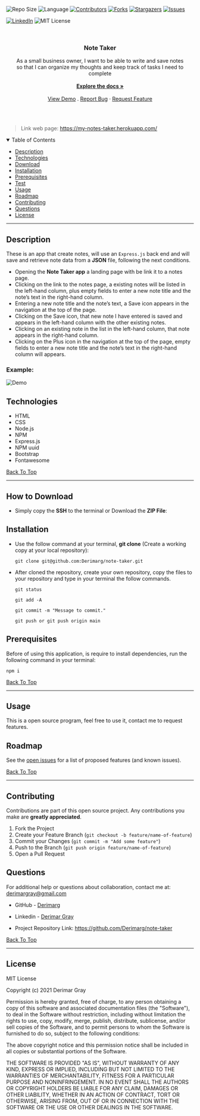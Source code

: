 
![Repo Size][repo-size]
![Language][GitHub-language]
[![Contributors][contributors-shield]][contributors-url]
[![Forks][forks-shield]][forks-url]
[![Stargazers][stars-shield]][stars-url]
[![Issues][issues-shield]][issues-url]

[![LinkedIn][linkedin-shield]][linkedin-url]
![MIT License][license-shield]

<br />
<p align="center">



<h3 align="center" id="note-taker">Note Taker</h3>

<p align="center">
As a small business owner, I want to be able to write and save notes<br />
so that I can organize my thoughts and keep track of tasks I need to complete
<br />
<br/>
<a href="#how-to-download"><strong>Explore the docs »</strong></a>
<br />
<br />
<a href="#example">View Demo</a>
.
<a href="https://github.com/Derimarg/note-taker/issues">Report Bug</a>
·
<a href="https://github.com/Derimarg/note-taker/issues">Request Feature</a>
</p>
</p>
<br />
<br />

> Link web page: https://my-notes-taker.herokuapp.com/

<details open="open">
<summary>Table of Contents</summary>
<ul>
<li><a href="#description">Description</a></li>
<li><a href="#technologies">Technologies</a></li>
<li><a href="#how-to-download">Download</a></li>
<li><a href="#installation">Installation</a></li>
<li><a href="#prerequisites">Prerequisites</a></li>
<li><a href="#test">Test</a></li>
<li><a href="#usage">Usage</a></li>
<li><a href="#roadmap">Roadmap</a></li>
<li><a href="#contributing">Contributing</a></li>

<li><a href="#questions">Questions</a></li>
<li><a href="#license">License</a></li>
</ul>
</details>


---
  
## Description
  
These is an app that create notes, will use an `Express.js` back end and will save and retrieve note data from a **JSON** file, following the next conditions.

- Opening the **Note Taker app** a landing page with be link it to a notes page.
- Clicking on the link to the notes page, a existing notes will be listed in the left-hand column, plus empty fields to enter a new note title and the note’s text in the right-hand column.
- Entering a new note title and the note’s text, a Save icon appears in the navigation at the top of the page.
- Clicking on the Save icon, that new note I have entered is saved and appears in the left-hand column with the other existing notes.
- Clicking on an existing note in the list in the left-hand column, that note appears in the right-hand column.
- Clicking on the Plus icon in the navigation at the top of the page, empty fields to enter a new note title and the note’s text in the right-hand column will appears.

### Example:
  
  ![Demo](./public/assets/images/demo.gif)


## Technologies

- HTML
- CSS
- Node.js
- NPM
- Express.js
- NPM uuid
- Bootstrap
- Fontawesome

[Back To Top](#note-taker)

---

## How to Download

- Simply copy the **SSH** to the terminal or Download the **ZIP File**:

## Installation

- Use the follow command at your terminal, **git clone** (Create a working copy at your local repository):

  ```
  git clone git@github.com:Derimarg/note-taker.git
  ```

- After cloned the repository, create your own repository, copy the files to your repository and type in your terminal the follow commands. 

  ```
  git status

  git add -A

  git commit -m "Message to commit."

  git push or git push origin main
  ```

## Prerequisites

Before of using this application, is require to install dependencies, run the following command in your terminal:

  ```
  npm i
  ```

[Back To Top](#note-taker)

---

  ## Usage

  This is a open source program, feel free to use it, contact me to request features.

<!-- ROADMAP -->
## Roadmap

See the [open issues](https://github.com/Derimarg/note-taker/issues) for a list of proposed features (and known issues).

[Back To Top](#note-taker)

---

<!-- CONTRIBUTORS -->
## Contributing

Contributions are part of this open source project. Any contributions you make are **greatly appreciated**.

1. Fork the Project
2. Create your Feature Branch (`git checkout -b feature/name-of-feature`)
3. Commit your Changes (`git commit -m "Add some feature"`)
4. Push to the Branch (`git push origin feature/name-of-feature`)
5. Open a Pull Request



## Questions

For additional help or questions about collaboration, contact me at: derimargray@gmail.com

- GitHub - [Derimarg](https://github.com/Derimarg/)

- Linkedin - [Derimar Gray](https://www.linkedin.com/in/derimar-gray-676275132/)
- Project Repository Link: https://github.com/Derimarg/note-taker

[Back To Top](#note-taker)

---


## License

MIT License

Copyright (c) 2021 Derimar Gray

Permission is hereby granted, free of charge, to any person obtaining a copy of this software and associated documentation files (the "Software"), to deal in the Software without restriction, including without limitation the rights to use, copy, modify, merge, publish, distribute, sublicense, and/or sell copies of the Software, and to permit persons to whom the Software is furnished to do so, subject to the following conditions:

The above copyright notice and this permission notice shall be included in all copies or substantial portions of the Software.

THE SOFTWARE IS PROVIDED "AS IS", WITHOUT WARRANTY OF ANY KIND, EXPRESS OR IMPLIED, INCLUDING BUT NOT LIMITED TO THE WARRANTIES OF MERCHANTABILITY, FITNESS FOR A PARTICULAR PURPOSE AND NONINFRINGEMENT. IN NO EVENT SHALL THE AUTHORS OR COPYRIGHT HOLDERS BE LIABLE FOR ANY CLAIM, DAMAGES OR OTHER LIABILITY, WHETHER IN AN ACTION OF CONTRACT, TORT OR OTHERWISE, ARISING FROM, OUT OF OR IN CONNECTION WITH THE SOFTWARE OR THE USE OR OTHER DEALINGS IN THE SOFTWARE.
  

[repo-size]: https://img.shields.io/github/repo-size/Derimarg/note-taker?style=for-the-badge
[GitHub-language]: https://img.shields.io/github/languages/top/Derimarg/note-taker?color=yellow&style=for-the-badge
[contributors-shield]: https://img.shields.io/github/contributors/Derimarg/note-taker.svg?style=for-the-badge
[contributors-url]: https://github.com/Derimarg/note-taker/graphs/contributors
[forks-shield]: https://img.shields.io/github/forks/Derimarg/note-taker.svg?color=9cf&style=for-the-badge
[forks-url]: https://github.com/Derimarg/note-taker/network/members
[stars-shield]: https://img.shields.io/github/stars/Derimarg/note-taker.svg?color=blueviolet&style=for-the-badge
[stars-url]: https://github.com/Derimarg/note-taker/stargazers
[issues-shield]: https://img.shields.io/github/issues/Derimarg/note-taker.svg?style=for-the-badge
[issues-url]: https://github.com/Derimarg/note-taker/issues
[license-shield]: https://img.shields.io/static/v1?label=license&message=MIT&color=yellowgreen.svg&style=for-the-badge


[linkedin-shield]: https://img.shields.io/badge/-LinkedIn-black.svg?style=for-the-badge&logo=linkedin&colorB=555
[linkedin-url]: https://www.linkedin.com/in/derimar-gray-676275132/
  
